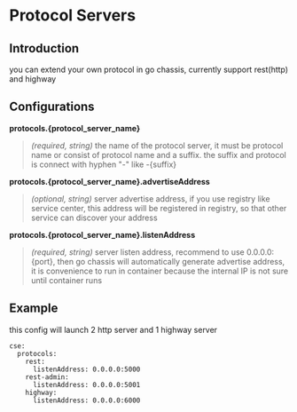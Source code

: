# Protocol Servers

## Introduction
you can extend your own protocol in go chassis, currently support rest(http) and highway

## Configurations

**protocols.{protocol_server_name}**
> *(required, string)* the name of the protocol server, it must be protocol name or consist of protocol name and a suffix.
 the suffix and protocol is connect with hyphen "-" like <protocol>-{suffix}

**protocols.{protocol_server_name}.advertiseAddress**
> *(optional, string)* server advertise address, if you use registry like service center, 
this address will be registered in registry, so that other service can discover your address

**protocols.{protocol_server_name}.listenAddress**
> *(required, string)* server listen address, recommend to use 0.0.0.0:{port}, 
then go chassis will automatically generate advertise address, it is convenience to run in container
 because the internal IP is not sure until container runs





## Example
this config will launch 2 http server and 1 highway server

```
cse:
  protocols:
    rest:
      listenAddress: 0.0.0.0:5000
    rest-admin:
      listenAddress: 0.0.0.0:5001
    highway:
      listenAddress: 0.0.0.0:6000
```

